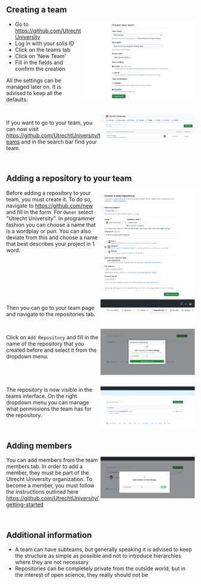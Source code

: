 ## Creating a team

<img src="../images/gh-teams/create-team-form.png" align="right" width=60%>

- Go to https://github.com/UtrechtUniversity
- Log in with your solis ID
- Click on the teams tab
- Click on 'New Team'
- Fill in the fields and confirm the creation

All the settings can be managed later on. It is advised to keep all the defaults. 

<br clear="right">

<img src="../images/gh-teams/create-team-search.png" align="right" width=50%>

If you want to go to your team, you can now visit https://github.com/UtrechtUniversity/teams and in the search bar find your team. 

<br clear="right">

## Adding a repository to your team

<img src="../images/gh-teams/new-repo-create.png" align="right" width=50%>

Before adding a repository to your team, you must create it. To do so, navigate to https://github.com/new and fill in the form. 
For `Owner` select "Utrecht University". In programmer fashion you can choose a name that is a wordplay or pun. You can also deviate from this and choose a name that best describes your project in 1 word. 

<br clear="right">


<img src="../images/gh-teams/new-repo-tab.png" align="right" width=50%>

Then you can go to your team page and navigate to the repositories tab. 

<br clear="right">

<img src="../images/gh-teams/new-repo-dialog.png" align="right" width=50%>

Click on `Add Repository` and fill in the name of the repository that you created before and select it from the dropdown menu. 

<br clear="right"> <br>


<img src="../images/gh-teams/new-repo-perms.png" align="right" width=50%>

The repository is now visible in the teams interface. On the right dropdown menu you can manage what permissions the team has for the repository.

<br clear="right">

## Adding members

<img src="../images/gh-teams/add-members.png" align="right" width=50%>

You can add members from the team members tab. In order to add a member, they must be part of the Utrecht University organization. To become a member, you must follow the instructions outlined here https://github.com/UtrechtUniversity/getting-started

<br clear="right">

## Additional information

- A team can have subteams, but generally speaking it is advised to keep the structure as simple as possible and not to introduce hierarchies where they are not necessary
- Repositories can be completely private from the outside world, but in the interest of open science, they really should not be